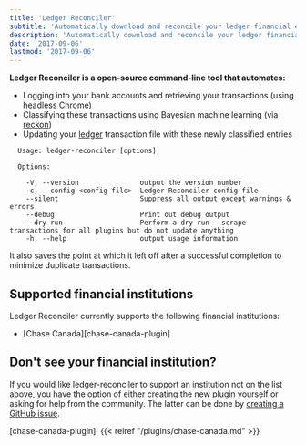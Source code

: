 ```yaml
---
title: 'Ledger Reconciler'
subtitle: 'Automatically download and reconcile your ledger financial entries'
description: 'Automatically download and reconcile your ledger financial entries'
date: '2017-09-06'
lastmod: '2017-09-06'
---
```


**Ledger Reconciler is a open-source command-line tool that automates:**

- Logging into your bank accounts and retrieving your transactions (using [headless Chrome][headless-chrome])
- Classifying these transactions using Bayesian machine learning (via [reckon][reckon])
- Updating your [ledger][ledger-cli] transaction file with these newly classified entries


``` text
  Usage: ledger-reconciler [options]

  Options:

    -V, --version               output the version number
    -c, --config <config file>  Ledger Reconciler config file
    --silent                    Suppress all output except warnings & errors
    --debug                     Print out debug output
    --dry-run                   Perform a dry run - scrape transactions for all plugins but do not update anything
    -h, --help                  output usage information
```
It also saves the point at which it left off after a successful completion to
minimize duplicate transactions.


<h2 class="content-subhead">Supported financial institutions</h2>

Ledger Reconciler currently supports the following financial institutions:

- [Chase Canada][chase-canada-plugin]


<h2 class="content-subhead">Don't see your financial institution?</h2>

If you would like ledger-reconciler to support an institution not on the list
above, you have the option of either creating the new plugin yourself or asking
for help from the community. The latter can be done by [creating a GitHub
issue][ledger-reconciler-issues].


[headless-chrome]: https://chromium.googlesource.com/chromium/src/+/lkgr/headless/readme.md
[ledger-cli]: http://ledger-cli.org
[reckon]: https://github.com/cantino/reckon
[ledger-reconciler-issues]: https://github.com/marvinpinto/ledger-reconciler/issues
[chase-canada-plugin]: {{< relref "/plugins/chase-canada.md" >}}
